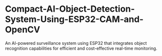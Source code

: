 # Compact-AI-Object-Detection-System-Using-ESP32-CAM-and-OpenCV
An AI-powered surveillance system using ESP32 that integrates object recognition capabilities for efficient and cost-effective real-time monitoring.
